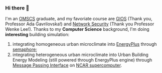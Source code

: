 ### Hi there 👋

I'm an [OMSCS](https://omscs.gatech.edu/) graduate, and my favoriate course are [GIOS](https://omscs.gatech.edu/cs-6200-introduction-operating-systems) (Thank you, Professor Ada Gavrilovska!) and [Network Security](https://omscs.gatech.edu/cs-6262-network-security) (Thank you Professor Wenke Lee!).
Thanks to my **Computer Science** background, I'm doing **interesting** building simulation:
1. integrating homogeneous urban microclimate into [EnergyPlus](https://github.com/NREL/EnergyPlus) through [semaphore](https://github.com/xixihaha1995/VCWG_EP_Scalar_Vector);
2. integrating heterogeneous urban microclimate into Urban Building Energy Modeling (still powered through EnergyPlus engine) through [Message Passing Interface](https://github.com/xixihaha1995/MPI-WRF-EnergyPlus/tree/main) on [NCAR supercomputer](https://www.cisl.ucar.edu/ncar-supercomputing-history).

<!-- 
This too
[![Anurag's github stats](https://github-readme-stats.vercel.app/api?username=xixihaha1995)](https://github.com/anuraghazra/github-readme-stats)
- 😄 Pronouns: ...
- ⚡ Fun fact: ...
Here are some ideas to get you started:

- 🔭 I’m currently working on ...

-->





[This is one comment]: <[![Top Langs](https://github-readme-stats.vercel.app/api/top-langs/?username=xixihaha1995)](https://github.com/anuraghazra/github-readme-stats)>
